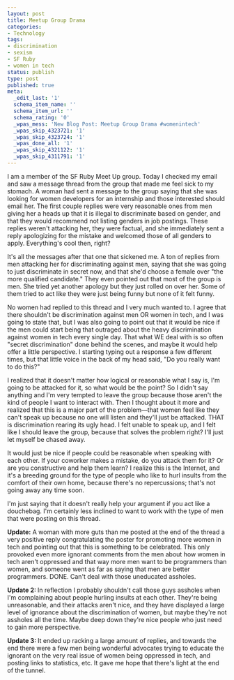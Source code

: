 ```yaml
---
layout: post
title: Meetup Group Drama
categories:
- Technology
tags:
- discrimination
- sexism
- SF Ruby
- women in tech
status: publish
type: post
published: true
meta:
  _edit_last: '1'
  schema_item_name: ''
  schema_item_url: ''
  schema_rating: '0'
  _wpas_mess: 'New Blog Post: Meetup Group Drama #womenintech'
  _wpas_skip_4323721: '1'
  _wpas_skip_4323724: '1'
  _wpas_done_all: '1'
  _wpas_skip_4321122: '1'
  _wpas_skip_4311791: '1'
---
```

I am a member of the SF Ruby Meet Up group. Today I checked my email and saw a message thread from the group that made me feel sick to my stomach. A woman had sent a message to the group saying that she was looking for women developers for an internship and those interested should email her. The first couple replies were very reasonable ones from men giving her a heads up that it is illegal to discriminate based on gender, and that they would recommend not listing genders in job postings. These replies weren't attacking her, they were factual, and she immediately sent a reply apologizing for the mistake and welcomed those of all genders to apply. Everything's cool then, right?

It's all the messages after that one that sickened me. A ton of replies from men attacking her for discriminating against men, saying that she was going to just discriminate in secret now, and that she'd choose a female over "the more qualified candidate." They even pointed out that most of the group is men. She tried yet another apology but they just rolled on over her. Some of them tried to act like they were just being funny but none of it felt funny.

No women had replied to this thread and I very much wanted to. I agree that there shouldn't be discrimination against men OR women in tech, and I was going to state that, but I was also going to point out that it would be nice if the men could start being that outraged about the heavy discrimination against women in tech every single day. That what WE deal with is so often "secret discrimination" done behind the scenes, and maybe it would help offer a little perspective. I starting typing out a response a few different times, but that little voice in the back of my head said, "Do you really want to do this?"

I realized that it doesn't matter how logical or reasonable what I say is, I'm going to be attacked for it, so what would be the point? So I didn't say anything and I'm very tempted to leave the group because those aren't the kind of people I want to interact with. Then I thought about it more and realized that this is a major part of the problem—that women feel like they can't speak up because no one will listen and they'll just be attacked. THAT is discrimination rearing its ugly head. I felt unable to speak up, and I felt like I should leave the group, because that solves the problem right? I'll just let myself be chased away.

It would just be nice if people could be reasonable when speaking with each other. If your coworker makes a mistake, do you attack them for it? Or are you constructive and help them learn? I realize this is the Internet, and it's a breeding ground for the type of people who like to hurl insults from the comfort of their own home, because there's no repercussions; that's not going away any time soon.

I'm just saying that it doesn't really help your argument if you act like a douchebag. I'm certainly less inclined to want to work with the type of men that were posting on this thread.

<strong>Update:</strong> A woman with more guts than me posted at the end of the thread a very positive reply congratulating the poster for promoting more women in tech and pointing out that this is something to be celebrated. This only provoked even more ignorant comments from the men about how women in tech aren't oppressed and that way more men want to be programmers than women, and someone went as far as saying that men are better programmers. DONE. Can't deal with those uneducated assholes.

<strong>Update 2: </strong>In reflection I probably shouldn't call those guys assholes when I'm complaining about people hurling insults at each other. They're being unreasonable, and their attacks aren't nice, and they have displayed a large level of ignorance about the discrimination of women, but maybe they're not assholes all the time. Maybe deep down they're nice people who just need to gain more perspective.

<strong>Update 3: </strong>It ended up racking a large amount of replies, and towards the end there were a few men being wonderful advocates trying to educate the ignorant on the very real issue of women being oppressed in tech, and posting links to statistics, etc. It gave me hope that there's light at the end of the tunnel.

